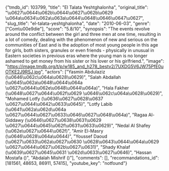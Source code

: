 {"tmdb_id": 103799, "title": "El Talata Yeshtghalonha", "original_title": "\u0627\u0644\u062b\u0644\u0627\u062b\u0629 \u064a\u0634\u062a\u063a\u0644\u0648\u0646\u0647\u0627", "slug_title": "el-talata-yeshtghalonha", "date": "2010-06-03", "genre": ["Com\u00e9die"], "score": "5.8/10", "synopsis": "The events revolve around the conflict between the girl and three men at one time, resulting in a lot of comedy, dealing with the phenomenon of new and serious on the communities of East and is the adoption of most young people in this age for girls, both sisters, granules or even friends - physically in unusual in Eastern societies in previous eras where the young man is no longer ashamed to get money from his sister or his lover or his girlfriend.", "image": "https://image.tmdb.org/t/p/w185_and_h278_bestv2/7UXDG5V6JW75PfE0uOTKE2J9RSJ.jpg", "actors": ["Yasmin Abdulaziz (\u0646\u062c\u064a\u0628\u0629)", "Salah Abdallah (\u0645\u062a\u0648\u0644\u064a \u0627\u0644\u062e\u0648\u0644\u064a)", "Hala Fakher (\u0648\u0627\u0644\u062f\u0629 \u0646\u062c\u064a\u0628\u0629)", "Mohamed Lotfy (\u0636\u0627\u0628\u0637 \u0627\u0644\u0642\u0633\u0645)", "Lotfy Labib (\u0641\u062a\u062d\u064a \u0627\u0644\u0627\u0633\u0646\u0627\u0648\u064a)", "Ragaa Al-Giddawy (\u0646\u0627\u0638\u0631\u0629 \u0627\u0644\u0645\u062f\u0631\u0633\u0629)", "Nedal Al Shafey (\u062e\u0627\u0644\u062f)", "Amir El-Masry (\u0646\u0628\u064a\u0644)", "Youssef Daoud (\u0627\u0633\u062a\u0627\u0630 \u0628\u0643\u0644\u064a\u0629 \u0627\u0644\u0627\u062b\u0627\u0631)", "Shady Khalaf (\u0639\u0627\u0645\u0631 \u062d\u0633\u0627\u0646)", "Hassan Mostafa ()", "Abdalah Mishrif ()"], "comments": [], "recommandations_id": [181561, 48653, 86911, 57415], "youtube_key": "notfound"}